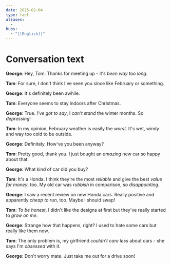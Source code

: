 ```yaml
---
date: 2025-02-04
type: fact
aliases:
  -
hubs:
  - "[[English]]"
---
```


# Conversation text

**George**: Hey, Tom. Thanks for meeting up - it's *been way too long*.

**Tom**: For sure, I don't think I've seen you since like February or something.

**George**: It's definitely been awhile.

**Tom**: Everyone seems to stay indoors after Christmas.

**George**: True. *I've got to say*, I *can't stand* the winter months. So *depressing*!

**Tom**: In my opinion, February weather is easily the *worst*. It's wet, windy and way too cold to be outside.

**George**: Definitely. How've you been anyway?

**Tom**: Pretty good, thank you. I just bought an *amazing* new car so happy about that.

**George**: What kind of car did you buy?

**Tom**: It's a Honda. I think they're the most *reliable* and give the best *value for money*, too. My old car was *rubbish* in comparison, so *disappointing*.

**George**: I saw a recent review on new Honda cars. Really positive and apparently *cheap to run*, too. Maybe I should swap!

**Tom**: *To be honest*, I didn't like the designs at first but they've really started to *grow on me*.

**George**: Strange how that happens, right? I used to hate some cars but really like them now.

**Tom**: The only problem is, my girlfriend *couldn't care less* about cars - she says I'm *obsessed* with it.

**George**: Don't worry mate. Just take me out for a drive soon!

